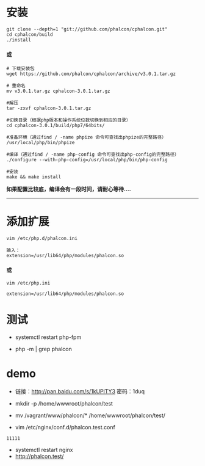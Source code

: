 # 安装

```
git clone --depth=1 "git://github.com/phalcon/cphalcon.git"
cd cphalcon/build
./install
```

#### 或

```
# 下载安装包
wget https://github.com/phalcon/cphalcon/archive/v3.0.1.tar.gz

# 重命名
mv v3.0.1.tar.gz cphalcon-3.0.1.tar.gz

#解压
tar -zxvf cphalcon-3.0.1.tar.gz

#切换目录（根据php版本和操作系统位数切换到相应的目录）
cd cphalcon-3.0.1/build/php7/64bits/

#准备环境（通过find / -name phpize 命令可查找出phpize的完整路径）
/usr/local/php/bin/phpize

#编译（通过find / -name php-config 命令可查找出php-config的完整路径）
./configure --with-php-config=/usr/local/php/bin/php-config

#安装
make && make install
```

**如果配置比较底，编译会有一段时间，请耐心等待....**

---

# 添加扩展

```
vim /etc/php.d/phalcon.ini

输入：
extension=/usr/lib64/php/modules/phalcon.so
```
#### 或

```
vim /etc/php.ini

extension=/usr/lib64/php/modules/phalcon.so
```

# 测试
- systemctl restart php-fpm

- php -m | grep phalcon

# demo

- 链接：http://pan.baidu.com/s/1kUPlTY3 密码：1duq

- mkdir -p /home/wwwroot/phalcon/test
- mv /vagrant/www/phalcon/* /home/wwwroot/phalcon/test/
- vim /etc/nginx/conf.d/phalcon.test.conf
```
11111
```
- systemctl restart nginx
- http://phalcon.test/
